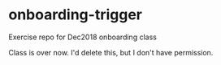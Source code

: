 # onboarding-trigger
Exercise repo for Dec2018 onboarding class

Class is over now. I'd delete this, but I don't have permission.
